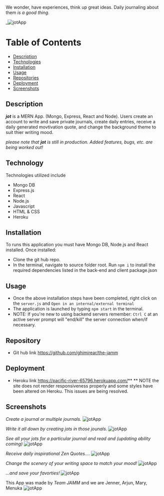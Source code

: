  We wonder, have experiences, think up great ideas. Daily journaling about them _is a good thing_.

_![jotApp](./readmeimages/jot.png)

# Table of Contents
- [Description](#Description)
- [Technologies](#Technologies)
- [Installation](#Installation)
- [Usage](#Usage)
- [Repositories](#Repositories)
- [Deployment](#Deployment)
- [Screenshots](#Screenshots)

## Description

***jot*** is a MERN App. (Mongo, Express, React and Node).
Users create an account to write and save private journals, create daily entries, receive a daily generated movtivation quote, and change the background theme to suit thier writing mood.

_please note that ***jot*** is still in production. Added features, bugs, etc. are being worked out!_

## Technology
Technologies utilized include
- Mongo DB
- Express.js
- React
- Node.js
- Javascript
- HTML & CSS
- Heroku

## Installation

To runs this application you must have Mongo DB, Node.js and React installed. Once installed:
- Clone the git hub repo.
- In the terminal, navigate to source folder root. Run `npm i` to install the required dependencies listed in the back-end and client package.json 


## Usage

- Once the above installation steps have been completed, right click on the `server.js` and `Open in an internal/external terminal`
- The application is launched by typing `npm start` in the terminal.
- NOTE: If you're new to using backend servers remember: `Ctrl C` at an active server prompt will "end/kill" the server connection when/if necessary.

## Repository
- Git hub link  https://github.com/ghimirear/the-jamm

## Deployment
- Heroku link https://pacific-river-65796.herokuapp.com/**
** NOTE the site does not render responsiveness properly and some styles have been altered on Heroku. This issues are being resolved. 

## Screenshots

_Create a journal or multiple journals._
![jotApp](./readmeimages/crjurnal.png)


_Write it all down by creating jots in those jounals._
![jotApp](./readmeimages/createjot.png)


 _See all your jots for a particular journal and read and (updating ability coming)_
![jotApp](./readmeimages/jourentries.png)


_Receive daily inspirational Zen Quotes...._
![jotApp](./readmeimages/zequotes.png)


_Change the scenery of your writing space to match your mood!_
![jotApp](./readmeimages/themechanger.png)


 _...and save your favorties!_
![jotApp](./readmeimages/savequotes.png)

This App was made by _Team JAMM_ and we are Jenner, Arjun, Mary, Menuka
![jotApp](./readmeimages/team.png)
